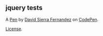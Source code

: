 jquery tests
------------


A [Pen](https://codepen.io/mrdX/pen/eYNVagR) by [David Sierra Fernandez](https://codepen.io/mrdX) on [CodePen](https://codepen.io).

[License](https://codepen.io/mrdX/pen/eYNVagR/license).